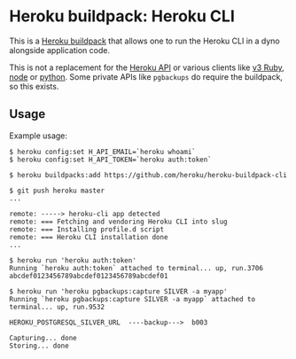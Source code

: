 Heroku buildpack: Heroku CLI
=========================

This is a [Heroku buildpack](http://devcenter.heroku.com/articles/buildpacks) that
allows one to run the Heroku CLI in a dyno alongside application code.

This is not a replacement for the [Heroku API](https://devcenter.heroku.com/articles/platform-api-reference#overview) or various clients like [v3 Ruby](https://github.com/heroku/platform-api), [node](https://www.npmjs.org/package/heroku-client) or [python](https://github.com/heroku/heroku.py). Some private APIs like `pgbackups` do require the buildpack, so this exists.

Usage
-----

Example usage:

    $ heroku config:set H_API_EMAIL=`heroku whoami`
    $ heroku config:set H_API_TOKEN=`heroku auth:token`

    $ heroku buildpacks:add https://github.com/heroku/heroku-buildpack-cli

    $ git push heroku master
    ...

    remote: -----> heroku-cli app detected
    remote: === Fetching and vendoring Heroku CLI into slug
    remote: === Installing profile.d script
    remote: === Heroku CLI installation done
    ...

    $ heroku run 'heroku auth:token'
    Running `heroku auth:token` attached to terminal... up, run.3706
    abcdef0123456789abcdef0123456789abcdef01

    $ heroku run 'heroku pgbackups:capture SILVER -a myapp'
    Running `heroku pgbackups:capture SILVER -a myapp` attached to terminal... up, run.9532

    HEROKU_POSTGRESQL_SILVER_URL  ----backup--->  b003

    Capturing... done
    Storing... done
